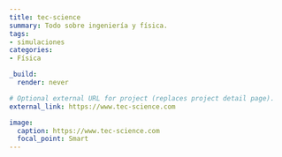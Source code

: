 ```yaml
---
title: tec-science
summary: Todo sobre ingeniería y física.
tags:
- simulaciones
categories:
- Física

_build:
  render: never

# Optional external URL for project (replaces project detail page).
external_link: https://www.tec-science.com

image:
  caption: https://www.tec-science.com
  focal_point: Smart
---
```

